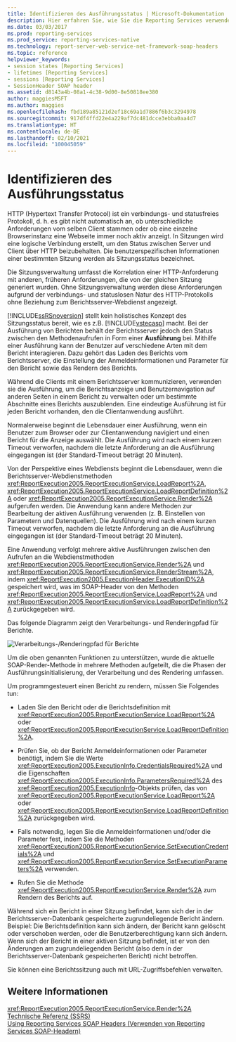 ```yaml
---
title: Identifizieren des Ausführungsstatus | Microsoft-Dokumentation
description: Hier erfahren Sie, wie Sie die Reporting Services verwenden, um den Ausführungsstatus abzurufen, sodass Sie mit einem Bericht auf verschiedene Weise interagieren können.
ms.date: 03/03/2017
ms.prod: reporting-services
ms.prod_service: reporting-services-native
ms.technology: report-server-web-service-net-framework-soap-headers
ms.topic: reference
helpviewer_keywords:
- session states [Reporting Services]
- lifetimes [Reporting Services]
- sessions [Reporting Services]
- SessionHeader SOAP header
ms.assetid: d8143a4b-08a1-4c38-9d00-8e50818ee380
author: maggiesMSFT
ms.author: maggies
ms.openlocfilehash: fbd189a85121d2ef18c69a1d7886f6b3c3294978
ms.sourcegitcommit: 917df4ffd22e4a229af7dc481dcce3ebba0aa4d7
ms.translationtype: HT
ms.contentlocale: de-DE
ms.lasthandoff: 02/10/2021
ms.locfileid: "100045059"
---
```

# <a name="identifying-execution-state"></a>Identifizieren des Ausführungsstatus
  HTTP (Hypertext Transfer Protocol) ist ein verbindungs- und statusfreies Protokoll, d. h. es gibt nicht automatisch an, ob unterschiedliche Anforderungen vom selben Client stammen oder ob eine einzelne Browserinstanz eine Webseite immer noch aktiv anzeigt. In Sitzungen wird eine logische Verbindung erstellt, um den Status zwischen Server und Client über HTTP beizubehalten. Die benutzerspezifischen Informationen einer bestimmten Sitzung werden als Sitzungsstatus bezeichnet.  
  
 Die Sitzungsverwaltung umfasst die Korrelation einer HTTP-Anforderung mit anderen, früheren Anforderungen, die von der gleichen Sitzung generiert wurden. Ohne Sitzungsverwaltung werden diese Anforderungen aufgrund der verbindungs- und statuslosen Natur des HTTP-Protokolls ohne Beziehung zum Berichtsserver-Webdienst angezeigt.  
  
 [!INCLUDE[ssRSnoversion](../../includes/ssrsnoversion-md.md)] stellt kein holistisches Konzept des Sitzungsstatus bereit, wie es z.B. [!INCLUDE[vstecasp](../../includes/vstecasp-md.md)] macht. Bei der Ausführung von Berichten behält der Berichtsserver jedoch den Status zwischen den Methodenaufrufen in Form einer **Ausführung** bei. Mithilfe einer Ausführung kann der Benutzer auf verschiedene Arten mit dem Bericht interagieren. Dazu gehört das Laden des Berichts vom Berichtsserver, die Einstellung der Anmeldeinformationen und Parameter für den Bericht sowie das Rendern des Berichts.  
  
 Während die Clients mit einem Berichtsserver kommunizieren, verwenden sie die Ausführung, um die Berichtsanzeige und Benutzernavigation auf anderen Seiten in einem Bericht zu verwalten oder um bestimmte Abschnitte eines Berichts auszublenden. Eine eindeutige Ausführung ist für jeden Bericht vorhanden, den die Clientanwendung ausführt.  
  
 Normalerweise beginnt die Lebensdauer einer Ausführung, wenn ein Benutzer zum Browser oder zur Clientanwendung navigiert und einen Bericht für die Anzeige auswählt. Die Ausführung wird nach einem kurzen Timeout verworfen, nachdem die letzte Anforderung an die Ausführung eingegangen ist (der Standard-Timeout beträgt 20 Minuten).  
  
 Von der Perspektive eines Webdiensts beginnt die Lebensdauer, wenn die Berichtsserver-Webdienstmethoden <xref:ReportExecution2005.ReportExecutionService.LoadReport%2A>, <xref:ReportExecution2005.ReportExecutionService.LoadReportDefinition%2A> oder <xref:ReportExecution2005.ReportExecutionService.Render%2A> aufgerufen werden. Die Anwendung kann andere Methoden zur Bearbeitung der aktiven Ausführung verwenden (z. B. Einstellen von Parametern und Datenquellen). Die Ausführung wird nach einem kurzen Timeout verworfen, nachdem die letzte Anforderung an die Ausführung eingegangen ist (der Standard-Timeout beträgt 20 Minuten).  
  
 Eine Anwendung verfolgt mehrere aktive Ausführungen zwischen den Aufrufen an die Webdienstmethoden <xref:ReportExecution2005.ReportExecutionService.Render%2A> und <xref:ReportExecution2005.ReportExecutionService.RenderStream%2A>, indem <xref:ReportExecution2005.ExecutionHeader.ExecutionID%2A> gespeichert wird, was im SOAP-Header von den Methoden <xref:ReportExecution2005.ReportExecutionService.LoadReport%2A> und <xref:ReportExecution2005.ReportExecutionService.LoadReportDefinition%2A> zurückgegeben wird.  
  
 Das folgende Diagramm zeigt den Verarbeitungs- und Renderingpfad für Berichte.  
  
 ![Verarbeitungs-/Renderingpfad für Berichte](../../reporting-services/report-server-web-service-net-framework-soap-headers/media/rs-render-process-diagram.gif "Verarbeitungs-/Renderingpfad für Berichte")  
  
 Um die oben genannten Funktionen zu unterstützen, wurde die aktuelle SOAP-Render-Methode in mehrere Methoden aufgeteilt, die die Phasen der Ausführungsinitialisierung, der Verarbeitung und des Rendering umfassen.  
  
 Um programmgesteuert einen Bericht zu rendern, müssen Sie Folgendes tun:  
  
-   Laden Sie den Bericht oder die Berichtsdefinition mit <xref:ReportExecution2005.ReportExecutionService.LoadReport%2A> oder <xref:ReportExecution2005.ReportExecutionService.LoadReportDefinition%2A>.  
  
-   Prüfen Sie, ob der Bericht Anmeldeinformationen oder Parameter benötigt, indem Sie die Werte <xref:ReportExecution2005.ExecutionInfo.CredentialsRequired%2A> und die Eigenschaften <xref:ReportExecution2005.ExecutionInfo.ParametersRequired%2A> des <xref:ReportExecution2005.ExecutionInfo>-Objekts prüfen, das von <xref:ReportExecution2005.ReportExecutionService.LoadReport%2A> oder <xref:ReportExecution2005.ReportExecutionService.LoadReportDefinition%2A> zurückgegeben wird.  
  
-   Falls notwendig, legen Sie die Anmeldeinformationen und/oder die Parameter fest, indem Sie die Methoden <xref:ReportExecution2005.ReportExecutionService.SetExecutionCredentials%2A> und <xref:ReportExecution2005.ReportExecutionService.SetExecutionParameters%2A> verwenden.  
  
-   Rufen Sie die Methode <xref:ReportExecution2005.ReportExecutionService.Render%2A> zum Rendern des Berichts auf.  
  
 Während sich ein Bericht in einer Sitzung befindet, kann sich der in der Berichtsserver-Datenbank gespeicherte zugrundeliegende Bericht ändern. Beispiel: Die Berichtsdefinition kann sich ändern, der Bericht kann gelöscht oder verschoben werden, oder die Benutzerberechtigung kann sich ändern. Wenn sich der Bericht in einer aktiven Sitzung befindet, ist er von den Änderungen am zugrundeliegenden Bericht (also dem in der Berichtsserver-Datenbank gespeicherten Bericht) nicht betroffen.  
  
 Sie können eine Berichtssitzung auch mit URL-Zugriffsbefehlen verwalten.  
  
## <a name="see-also"></a>Weitere Informationen  
 <xref:ReportExecution2005.ReportExecutionService.Render%2A>   
 [Technische Referenz (SSRS)](../../reporting-services/technical-reference-ssrs.md)   
 [Using Reporting Services SOAP Headers (Verwenden von Reporting Services SOAP-Headern)](../../reporting-services/report-server-web-service-net-framework-soap-headers/using-reporting-services-soap-headers.md)  
  
  
